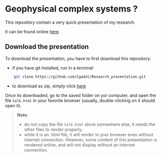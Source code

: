 # Geophysical complex systems ?

This repository contain a very quick presentation of my research.

It can be found online [here](https://cgadal.github.io/Research_presentation/talk.html#/title-slide). 

## Download the presentation

To download the presentation, you have to first download this repository:

- if you have git installed, run in a terminal:

```bash
    git clone https://github.com/Cgadal/Research_presentation.git
```

- to download as zip, simply click [here](https://github.com/Cgadal/Research_presentation/archive/refs/heads/main.zip)

Once its downloaded, go to the saved folder on yor computer, and open the file `talk.html` in your favorite browser (usually, double-clicking on it should open it).

> **Note**:
> - do not copy the file `talk.html` alone somewhere else, it needs the other files to render properly.
> - while it is an .html file, it will render in your browser even without internet connection. However, some content of this presentation is rendered online, and will not display without an internet connection.